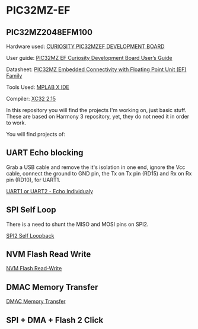 # PIC32MZ-EF
## PIC32MZ2048EFM100
Hardware used: [CURIOSITY PIC32MZEF DEVELOPMENT BOARD](https://www.microchip.com/en-us/development-tool/DM320104)

User guide: [PIC32MZ EF Curiosity Development Board User’s Guide](https://ww1.microchip.com/downloads/en/DeviceDoc/70005282B.pdf)

Datasheet: [PIC32MZ Embedded Connectivity with Floating Point Unit (EF) Family](https://ww1.microchip.com/downloads/aemDocuments/documents/MCU32/ProductDocuments/DataSheets/PIC32MZ-Embedded-Connectivity-with-Floating-Point-Unit-Family-Data-Sheet-DS60001320H.pdf)


Tools Used: [MPLAB X IDE](https://www.microchip.com/en-us/tools-resources/develop/mplab-x-ide)

Compiler: [XC32 2.15](https://www.microchip.com/en-us/tools-resources/archives/mplab-ecosystem)

In this repository you will find the projects I'm working on, just basic stuff. These are based on Harmony 3 repository, yet, they do not need it in order to work.


You will find projects of:

## UART Echo blocking
Grab a USB cable and remove the it's isolation in one end, ignore the Vcc cable, connect the ground to GND pin, the Tx on Tx pin (RD15) and Rx on Rx pin (RD10), for UART1.

[UART1 or UART2 - Echo Individualy](https://github.com/elfux/PIC32MZ-EF/tree/main/uart_echo_blocking_U1_U2_working)

## SPI Self Loop
There is a need to shunt the MISO and MOSI pins on SPI2.

[SPI2 Self Loopback](https://github.com/elfux/PIC32MZ-EF/tree/main/spi_self_loopback_blocking)

## NVM Flash Read Write
[NVM Flash Read-Write](https://github.com/elfux/PIC32MZ-EF/tree/main/flash_read_write)

## DMAC Memory Transfer
[DMAC Memory Transfer](https://github.com/elfux/PIC32MZ-EF/tree/main/dmac_memor)

## SPI + DMA + Flash 2 Click


